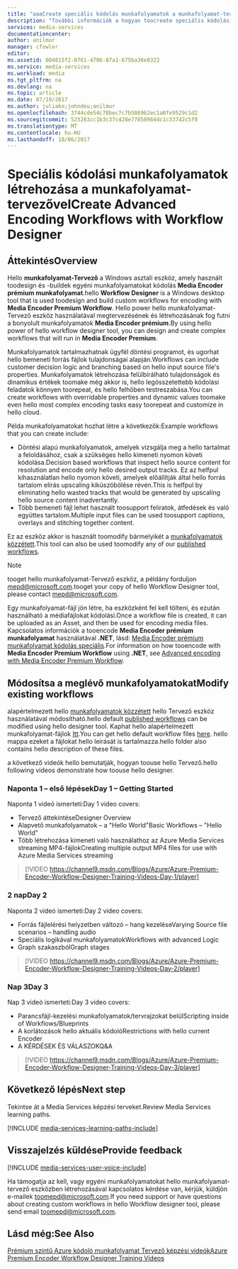 ```yaml
---
title: "aaaCreate speciális kódolás munkafolyamatok a munkafolyamat-tervezővel |} Microsoft Docs"
description: "További információk a hogyan toocreate speciális kódolási munkafolyamatok a munkafolyamat-tervezővel."
services: media-services
documentationcenter: 
author: anilmur
manager: cfowler
editor: 
ms.assetid: 004815f2-0761-4706-87a1-675ba36e0322
ms.service: media-services
ms.workload: media
ms.tgt_pltfrm: na
ms.devlang: na
ms.topic: article
ms.date: 07/19/2017
ms.author: juliako;johndeu;anilmur
ms.openlocfilehash: 3744cde54c78bec7c7b586962ec1a8fe9529c1d2
ms.sourcegitcommit: 523283cc1b3c37c428e77850964dc1c33742c5f0
ms.translationtype: MT
ms.contentlocale: hu-HU
ms.lasthandoff: 10/06/2017
---
```

# <a name="create-advanced-encoding-workflows-with-workflow-designer"></a><span data-ttu-id="1f549-103">Speciális kódolási munkafolyamatok létrehozása a munkafolyamat-tervezővel</span><span class="sxs-lookup"><span data-stu-id="1f549-103">Create Advanced Encoding Workflows with Workflow Designer</span></span>
## <a name="overview"></a><span data-ttu-id="1f549-104">Áttekintés</span><span class="sxs-lookup"><span data-stu-id="1f549-104">Overview</span></span>
<span data-ttu-id="1f549-105">Hello **munkafolyamat-Tervező** a Windows asztali eszköz, amely használt toodesign és -buildek egyéni munkafolyamatokat kódolás **Media Encoder prémium munkafolyamat**.</span><span class="sxs-lookup"><span data-stu-id="1f549-105">hello **Workflow Designer** is a Windows desktop tool that is used toodesign and build custom workflows for encoding with **Media Encoder Premium Workflow**.</span></span>
<span data-ttu-id="1f549-106">Hello power hello munkafolyamat-Tervező eszköz használatával megtervezésének és létrehozásának fog futni a bonyolult munkafolyamatok **Media Encoder prémium**.</span><span class="sxs-lookup"><span data-stu-id="1f549-106">By using hello power of hello workflow designer tool, you can design and create complex workflows that will run in **Media Encoder Premium**.</span></span>  

<span data-ttu-id="1f549-107">Munkafolyamatok tartalmazhatnak ügyfél döntési programot, és ugorhat hello bemeneti forrás fájlok tulajdonságai alapján.</span><span class="sxs-lookup"><span data-stu-id="1f549-107">Workflows can include customer decision logic and branching based on hello input source file's properties.</span></span> <span data-ttu-id="1f549-108">Munkafolyamatok létrehozása felülbírálható tulajdonságok és dinamikus értékek toomake még akkor is, hello legösszetettebb kódolási feladatok könnyen toorepeat, és hello felhőben testreszabása.</span><span class="sxs-lookup"><span data-stu-id="1f549-108">You can create workflows with overridable properties and dynamic values toomake even hello most complex encoding tasks easy toorepeat and customize in hello cloud.</span></span>

<span data-ttu-id="1f549-109">Példa munkafolyamatokat hozhat létre a következők:</span><span class="sxs-lookup"><span data-stu-id="1f549-109">Example workflows that you can create include:</span></span>

* <span data-ttu-id="1f549-110">Döntési alapú munkafolyamatok, amelyek vizsgálja meg a hello tartalmat a feloldásához, csak a szükséges hello kimeneti nyomon követi kódolása.</span><span class="sxs-lookup"><span data-stu-id="1f549-110">Decision based workflows that inspect hello source content for resolution and encode only hello desired output tracks.</span></span>  <span data-ttu-id="1f549-111">Ez az helfpul kihasználatlan hello nyomon követi, amelyek előállítják által hello forrás tartalom elírás upscaling kiküszöbölése révén.</span><span class="sxs-lookup"><span data-stu-id="1f549-111">This is helfpul by eliminating hello wasted tracks that would be generated by upscaling hello source content inadvertantly.</span></span>
* <span data-ttu-id="1f549-112">Több bemeneti fájl lehet használt toosupport feliratok, átfedések és való együttes tartalom.</span><span class="sxs-lookup"><span data-stu-id="1f549-112">Multiple input files can be used toosupport captions, overlays and stitching together content.</span></span> 

<span data-ttu-id="1f549-113">Ez az eszköz akkor is használt toomodify bármelyikét a [munkafolyamatok közzétett](media-services-workflow-designer.md#existing_workflows).</span><span class="sxs-lookup"><span data-stu-id="1f549-113">This tool can also be used toomodify any of our [published workflows](media-services-workflow-designer.md#existing_workflows).</span></span> 

> [!NOTE]
> <span data-ttu-id="1f549-114">tooget hello munkafolyamat-Tervező eszköz, a példány forduljon mepd@microsoft.com.</span><span class="sxs-lookup"><span data-stu-id="1f549-114">tooget your copy of hello Workflow Designer tool, please contact mepd@microsoft.com.</span></span>
> 
> 

<span data-ttu-id="1f549-115">Egy munkafolyamat-fájl jön létre, ha eszközként fel kell tölteni, és ezután használható a médiafájlokat kódolási.</span><span class="sxs-lookup"><span data-stu-id="1f549-115">Once a workflow file is created, it can be uploaded as an Asset, and then be used for encoding media files.</span></span> <span data-ttu-id="1f549-116">Kapcsolatos információk a tooencode **Media Encoder prémium munkafolyamat** használatával **.NET**, lásd: [Media Encoder prémium munkafolyamat kódolás speciális](media-services-encode-with-premium-workflow.md).</span><span class="sxs-lookup"><span data-stu-id="1f549-116">For information on how tooencode with **Media Encoder Premium Workflow** using **.NET**, see [Advanced encoding with Media Encoder Premium Workflow](media-services-encode-with-premium-workflow.md).</span></span>

## <span data-ttu-id="1f549-117"><a id="existing_workflows"></a>Módosítsa a meglévő munkafolyamatokat</span><span class="sxs-lookup"><span data-stu-id="1f549-117"><a id="existing_workflows"></a>Modify existing workflows</span></span>
<span data-ttu-id="1f549-118">alapértelmezett hello [munkafolyamatok közzétett](media-services-workflow-designer.md#existing_workflows) hello Tervező eszköz használatával módosítható.</span><span class="sxs-lookup"><span data-stu-id="1f549-118">hello default [published workflows](media-services-workflow-designer.md#existing_workflows) can be modified using hello designer tool.</span></span> <span data-ttu-id="1f549-119">Kaphat hello alapértelmezett munkafolyamat-fájlok [Itt](https://github.com/Azure/azure-media-services-samples/tree/master/Encoding%20Presets/VoD/MediaEncoderPremiumWorkfows).</span><span class="sxs-lookup"><span data-stu-id="1f549-119">You can get hello default workflow files [here](https://github.com/Azure/azure-media-services-samples/tree/master/Encoding%20Presets/VoD/MediaEncoderPremiumWorkfows).</span></span> <span data-ttu-id="1f549-120">hello mappa ezeket a fájlokat hello leírását is tartalmazza.</span><span class="sxs-lookup"><span data-stu-id="1f549-120">hello folder also contains hello description of these files.</span></span>

<span data-ttu-id="1f549-121">a következő videók hello bemutatják, hogyan toouse hello Tervező.</span><span class="sxs-lookup"><span data-stu-id="1f549-121">hello following videos demonstrate how toouse hello designer.</span></span>

### <a name="day-1--getting-started"></a><span data-ttu-id="1f549-122">Naponta 1 – első lépések</span><span class="sxs-lookup"><span data-stu-id="1f549-122">Day 1 – Getting Started</span></span>
<span data-ttu-id="1f549-123">Naponta 1 videó ismerteti:</span><span class="sxs-lookup"><span data-stu-id="1f549-123">Day 1 video covers:</span></span>

* <span data-ttu-id="1f549-124">Tervező áttekintése</span><span class="sxs-lookup"><span data-stu-id="1f549-124">Designer Overview</span></span>
* <span data-ttu-id="1f549-125">Alapvető munkafolyamatok – a "Hello World"</span><span class="sxs-lookup"><span data-stu-id="1f549-125">Basic Workflows – "Hello World"</span></span>
* <span data-ttu-id="1f549-126">Több létrehozása kimeneti való használathoz az Azure Media Services streaming MP4-fájlok</span><span class="sxs-lookup"><span data-stu-id="1f549-126">Creating multiple output MP4 files for use with Azure Media Services streaming</span></span>

> [!VIDEO https://channel9.msdn.com/Blogs/Azure/Azure-Premium-Encoder-Workflow-Designer-Training-Videos-Day-1/player]
> 
> 

### <a name="day-2"></a><span data-ttu-id="1f549-127">2 nap</span><span class="sxs-lookup"><span data-stu-id="1f549-127">Day 2</span></span>
<span data-ttu-id="1f549-128">Naponta 2 videó ismerteti:</span><span class="sxs-lookup"><span data-stu-id="1f549-128">Day 2 video covers:</span></span>

* <span data-ttu-id="1f549-129">Forrás fájlelérési helyzetben változó – hang kezelése</span><span class="sxs-lookup"><span data-stu-id="1f549-129">Varying Source file scenarios – handling audio</span></span>
* <span data-ttu-id="1f549-130">Speciális logikával munkafolyamatok</span><span class="sxs-lookup"><span data-stu-id="1f549-130">Workflows with advanced Logic</span></span>
* <span data-ttu-id="1f549-131">Graph szakaszból</span><span class="sxs-lookup"><span data-stu-id="1f549-131">Graph stages</span></span>

> [!VIDEO https://channel9.msdn.com/Blogs/Azure/Azure-Premium-Encoder-Workflow-Designer-Training-Videos-Day-2/player]
> 
> 

### <a name="day-3"></a><span data-ttu-id="1f549-132">Nap 3</span><span class="sxs-lookup"><span data-stu-id="1f549-132">Day 3</span></span>
<span data-ttu-id="1f549-133">Nap 3 videó ismerteti:</span><span class="sxs-lookup"><span data-stu-id="1f549-133">Day 3 video covers:</span></span>

* <span data-ttu-id="1f549-134">Parancsfájl-kezelési munkafolyamatok/tervrajzokat belül</span><span class="sxs-lookup"><span data-stu-id="1f549-134">Scripting inside of Workflows/Blueprints</span></span>
* <span data-ttu-id="1f549-135">A korlátozások hello aktuális kódoló</span><span class="sxs-lookup"><span data-stu-id="1f549-135">Restrictions with hello current Encoder</span></span>
* <span data-ttu-id="1f549-136">A KÉRDÉSEK ÉS VÁLASZOK</span><span class="sxs-lookup"><span data-stu-id="1f549-136">Q&A</span></span>

> [!VIDEO https://channel9.msdn.com/Blogs/Azure/Azure-Premium-Encoder-Workflow-Designer-Training-Videos-Day-3/player]
> 
> 

## <a name="next-step"></a><span data-ttu-id="1f549-137">Következő lépés</span><span class="sxs-lookup"><span data-stu-id="1f549-137">Next step</span></span>
<span data-ttu-id="1f549-138">Tekintse át a Media Services képzési terveket.</span><span class="sxs-lookup"><span data-stu-id="1f549-138">Review Media Services learning paths.</span></span>

[!INCLUDE [media-services-learning-paths-include](../../includes/media-services-learning-paths-include.md)]

## <a name="provide-feedback"></a><span data-ttu-id="1f549-139">Visszajelzés küldése</span><span class="sxs-lookup"><span data-stu-id="1f549-139">Provide feedback</span></span>
[!INCLUDE [media-services-user-voice-include](../../includes/media-services-user-voice-include.md)]

<span data-ttu-id="1f549-140">Ha támogatja az kell, vagy egyéni munkafolyamatokat hello munkafolyamat-tervező eszközben létrehozásával kapcsolatos kérdése van, kérjük, küldjön e-mailek toomepd@microsoft.com.</span><span class="sxs-lookup"><span data-stu-id="1f549-140">If you need support or have questions about creating custom workflows in hello Workflow designer tool, please send email toomepd@microsoft.com.</span></span>

## <a name="see-also"></a><span data-ttu-id="1f549-141">Lásd még:</span><span class="sxs-lookup"><span data-stu-id="1f549-141">See Also</span></span>
[<span data-ttu-id="1f549-142">Prémium szintű Azure kódoló munkafolyamat Tervező képzési videók</span><span class="sxs-lookup"><span data-stu-id="1f549-142">Azure Premium Encoder Workflow Designer Training Videos</span></span>](http://johndeutscher.com/2015/07/06/azure-premium-encoder-workflow-designer-training-videos/)

